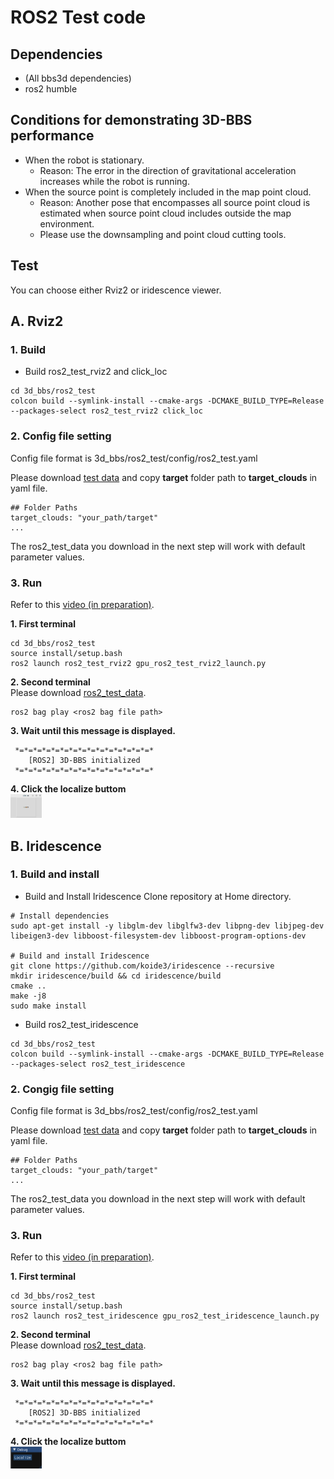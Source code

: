 # ROS2 Test code

## Dependencies
- (All bbs3d dependencies)
- ros2 humble

## Conditions for demonstrating 3D-BBS performance
- When the robot is stationary.
  - Reason: The error in the direction of gravitational acceleration increases while the robot is running.
- When the source point is completely included in the map point cloud.
  - Reason: Another pose that encompasses all source point cloud is estimated when source point cloud includes outside the map environment. 
  - Please use the downsampling and point cloud cutting tools.

## Test
You can choose either Rviz2 or iridescence viewer.  

## A. Rviz2
### 1. Build
- Build ros2_test_rviz2 and click_loc
```
cd 3d_bbs/ros2_test
colcon build --symlink-install --cmake-args -DCMAKE_BUILD_TYPE=Release --packages-select ros2_test_rviz2 click_loc
```

### 2. Config file setting
Config file format is 3d_bbs/ros2_test/config/ros2_test.yaml

Please download [test data](https://drive.google.com/file/d/1JfdQjQ3-4qOmHtvYq8UafBCmbz45-F4Z/view?usp=drive_link) and copy **target** folder path to **target_clouds** in yaml file.
```
## Folder Paths
target_clouds: "your_path/target"
...
```

The ros2_test_data you download in the next step will work with default parameter values.

### 3. Run
Refer to this [video (in preparation)]().

**1. First terminal**
```
cd 3d_bbs/ros2_test
source install/setup.bash
ros2 launch ros2_test_rviz2 gpu_ros2_test_rviz2_launch.py
```

**2. Second terminal**  
Please download [ros2_test_data](https://drive.google.com/drive/folders/1V7B22oEM2HTE5__MP6uVLjLUzDR3B3Kn?usp=drive_link).
```
ros2 bag play <ros2 bag file path>
```

**3. Wait until this message is displayed.**
```
 *=*=*=*=*=*=*=*=*=*=*=*=*=*=*=*
    [ROS2] 3D-BBS initialized
 *=*=*=*=*=*=*=*=*=*=*=*=*=*=*=*
```
**4. Click the localize buttom**  
<img alt="overview" src="../figs/click_loc.png" width="10%">

## B. Iridescence
### 1. Build and install
- Build and Install Iridescence
Clone repository at Home directory.
```
# Install dependencies
sudo apt-get install -y libglm-dev libglfw3-dev libpng-dev libjpeg-dev libeigen3-dev libboost-filesystem-dev libboost-program-options-dev

# Build and install Iridescence
git clone https://github.com/koide3/iridescence --recursive
mkdir iridescence/build && cd iridescence/build
cmake ..
make -j8
sudo make install
```

- Build ros2_test_iridescence
```
cd 3d_bbs/ros2_test
colcon build --symlink-install --cmake-args -DCMAKE_BUILD_TYPE=Release --packages-select ros2_test_iridescence
```

### 2. Congig file setting
Config file format is 3d_bbs/ros2_test/config/ros2_test.yaml  

Please download [test data](https://drive.google.com/file/d/1JfdQjQ3-4qOmHtvYq8UafBCmbz45-F4Z/view?usp=drive_link) and copy **target** folder path to **target_clouds** in yaml file.
```
## Folder Paths
target_clouds: "your_path/target"
...
```

The ros2_test_data you download in the next step will work with default parameter values.
 
 ### 3. Run
Refer to this [video (in preparation)]().

**1. First terminal**
```
cd 3d_bbs/ros2_test
source install/setup.bash
ros2 launch ros2_test_iridescence gpu_ros2_test_iridescence_launch.py
```

**2. Second terminal**  
Please download [ros2_test_data](https://drive.google.com/drive/folders/1V7B22oEM2HTE5__MP6uVLjLUzDR3B3Kn?usp=drive_link).
```
ros2 bag play <ros2 bag file path>
```

**3. Wait until this message is displayed.**
```
 *=*=*=*=*=*=*=*=*=*=*=*=*=*=*=*
    [ROS2] 3D-BBS initialized
 *=*=*=*=*=*=*=*=*=*=*=*=*=*=*=*
```
**4. Click the localize buttom**  
<img alt="overview" src="../figs/iridescence_click.png" width="10%">
